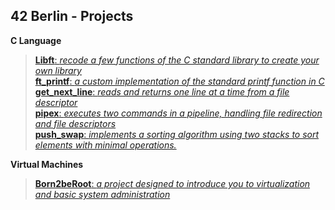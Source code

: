 
## 42 Berlin - Projects

**C Language** 
> [**Libft**: _recode a few functions of the C standard library to create your own library_](https://github.com/Tarcisio2code/42Berlin/tree/master/Projects/Libft)    
> [**ft_printf**: _a custom implementation of the standard printf function in C_](https://github.com/Tarcisio2code/42Berlin/tree/master/Projects/ft_printf)    
> [**get_next_line**: _reads and returns one line at a time from a file descriptor_](https://github.com/Tarcisio2code/42Berlin/tree/master/Projects/get_next_line)    
> [**pipex**: _executes two commands in a pipeline, handling file redirection and file descriptors_](https://github.com/Tarcisio2code/42Berlin/tree/master/Projects/Pipex)    
> [**push_swap**: _implements a sorting algorithm using two stacks to sort elements with minimal operations._](https://github.com/Tarcisio2code/42Berlin/tree/master/Projects/push_swap)    

**Virtual Machines**
> [**Born2beRoot**: _a project designed to introduce you to virtualization and basic system administration_](https://github.com/Tarcisio2code/42Berlin/tree/master/Projects/Born2beRoot)    
